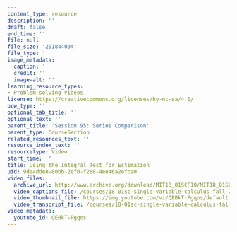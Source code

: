 ```yaml
---
content_type: resource
description: ''
draft: false
end_time: ''
file: null
file_size: '201844094'
file_type: ''
image_metadata:
  caption: ''
  credit: ''
  image-alt: ''
learning_resource_types:
- Problem-solving Videos
license: https://creativecommons.org/licenses/by-nc-sa/4.0/
ocw_type: ''
optional_tab_title: ''
optional_text: ''
parent_title: 'Session 95: Series Comparison'
parent_type: CourseSection
related_resources_text: ''
resource_index_text: ''
resourcetype: Video
start_time: ''
title: Using the Integral Test for Estimation
uid: 9da4dde8-80bb-2ef0-f288-4ee46a2efca0
video_files:
  archive_url: http://www.archive.org/download/MIT18_01SCF10/MIT18_01SCF10Rec_76_300k.mp4
  video_captions_file: /courses/18-01sc-single-variable-calculus-fall-2010/44c1b241b475554cb3fc1fceaf052baa_QEBkT-Pgqos.vtt
  video_thumbnail_file: https://img.youtube.com/vi/QEBkT-Pgqos/default.jpg
  video_transcript_file: /courses/18-01sc-single-variable-calculus-fall-2010/7430ba1e8f6f96592d9a1bc41214058d_QEBkT-Pgqos.pdf
video_metadata:
  youtube_id: QEBkT-Pgqos
---
```

